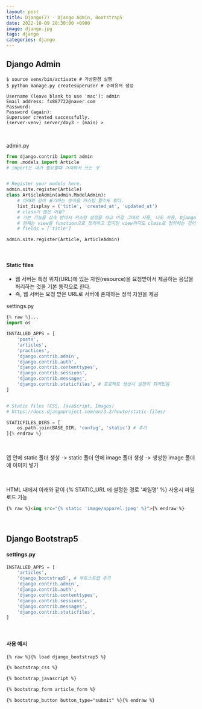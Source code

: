 ```yaml
---
layout: post
title: Django(7) - Django Admin, Bootstrap5
date: 2022-10-09 20:30:00 +0900
image: django.jpg
tags: django
categories: django
---
```


## Django Admin

``` terminal
$ source venv/bin/activate # 가상환경 실행
$ python manage.py createsuperuser # 슈퍼유저 생성

Username (leave blank to use 'mac'): admin
Email address: fx887722@naver.com
Password: 
Password (again): 
Superuser created successfully.
(server-venv) server/day3 - (main) > 
```

<br>

admin.py

``` python
from django.contrib import admin
from .models import Article
# import는 내가 필요할때 가져와서 쓰는 것


# Register your models here.
admin.site.register(Article)
class ArticleAdmin(admin.ModelAdmin):
  	# 아래와 같이 표기하는 방식을 커스텀 할수도 있다.
    list_display = ('title', 'created_at', 'updated_at')
    # class가 많은 이유?
    # 기본 기능을 상속 받아서 커스텀 설정을 하고 이걸 그대로 사용, 나도 사용, Django도 사용
    # 현재는 view를 function으로 정의하고 있지만 view까지도 class로 정의하는 것이 있다.
    # fields = ['title']

admin.site.register(Article, ArticleAdmin)
```

<br>

#### Static files

* 웹 서버는 특정 위치(URL)에 있는 자원(resource)을 요청받아서 제공하는 응답을 처리하는 것을 기본 동작으로 한다.
* 즉, 웹 서버는 요청 받은 URL로 서버에 존재하는 정적 자원을 제공

settings.py

``` python
{% raw %}...
import os

INSTALLED_APPS = [
    'posts',
    'articles',
    'practices',
    'django.contrib.admin',
    'django.contrib.auth',
    'django.contrib.contenttypes',
    'django.contrib.sessions',
    'django.contrib.messages',
    'django.contrib.staticfiles', # 프로젝트 생성시 설정이 되어있음
]


# Static files (CSS, JavaScript, Images)
# https://docs.djangoproject.com/en/3.2/howto/static-files/

STATICFILES_DIRS = [
    os.path.join(BASE_DIR, 'config', 'static') # 추가
]{% endraw %}
```

<br>

앱 안에 static 폴더 생성 -> static 폴더 안에 image 폴더 생성 -> 생성한 image 폴더에 이미지 넣기

<br>

HTML 내에서 아래와 같이 {% STATIC_URL 에 설정한 경로  '파일명' %} 사용시 파일 로드 가능

``` html
{% raw %}<img src="{% static 'image/apparel.jpeg' %}">{% endraw %}
```

<br>

## Django Bootstrap5

#### settings.py

``` python
INSTALLED_APPS = [
    'articles',
    'django_bootstrap5', # 부트스트랩 추가
    'django.contrib.admin',
    'django.contrib.auth',
    'django.contrib.contenttypes',
    'django.contrib.sessions',
    'django.contrib.messages',
    'django.contrib.staticfiles',
]
```

<br>

#### 사용 예시

``` html
{% raw %}{% load django_bootstrap5 %}

{% bootstrap_css %}

{% bootstrap_javascript %}

{% bootstrap_form article_form %}

{% bootstrap_button button_type="submit" %}{% endraw %}
```



